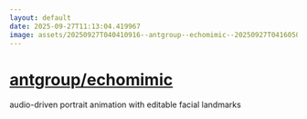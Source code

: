 ```yaml
---
layout: default
date: 2025-09-27T11:13:04.419967
image: assets/20250927T040410916--antgroup--echomimic--20250927T041605073--cropped.png
---
```


# [antgroup/echomimic](https://github.com/antgroup/echomimic)

audio-driven portrait animation with editable facial landmarks
